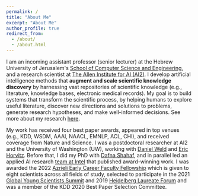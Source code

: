 ```yaml
---
permalink: /
title: "About Me"
excerpt: "About Me"
author_profile: true
redirect_from: 
  - /about/
  - /about.html
---
```


I am an incoming assistant professor (senior lecturer) at the Hebrew University of Jerusalem's [School of Computer Science and Engineering](https://www.cs.huji.ac.il/), and a research scientist at [The Allen Institute for AI (AI2)](https://allenai.org/). I develop artificial intelligence methods that **augment and scale scientific knowledge discovery** by harnessing vast repositories of scientific knowledge (e.g., literature, knowledge bases, electronic medical records). My goal is to build systems that transform the scientific process, by helping humans to explore useful literature, discover new directions and solutions to problems, generate research hypotheses, and make well-informed decisions. See more about my research [here](research).

My work has received four best paper awards, appeared in top venues (e.g., KDD, WSDM, AAAI, NAACL, EMNLP, ACL, CHI), and received coverage from Nature and Science.  I was a postdoctoral researcher at AI2 and the University of Washington (UW), working with [Daniel Weld](https://www.cs.washington.edu/people/faculty/weld) and [Eric Horvitz](https://www.microsoft.com/en-us/research/people/horvitz/). Before that, I did my PhD with [Dafna Shahaf](http://www.hyadatalab.com/), and in parallel led an applied AI research [team at Intel](https://www.intel.com/content/www/us/en/artificial-intelligence/bios/tom-hope.html) that published award-winning work. I was awarded the 2022 [Azrieli Early Career Faculty Fellowship](https://azrielifoundation.org/fellows/earlycareer/) which is given to eight scientists across all fields of study, selected to participate in the 2021 [Global Young Scientists Summit](https://www.nrf.gov.sg/gyss/home) and 2019 [Heidelberg Laureate Forum](https://www.heidelberg-laureate-forum.org/about-us.html) and was a member of the KDD 2020 Best Paper Selection Committee.





